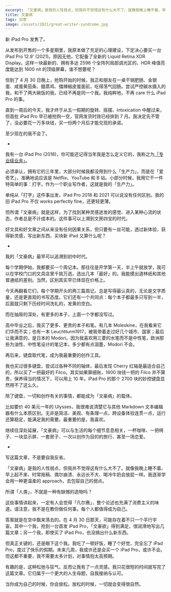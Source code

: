 ```yaml
---
excerpt: 「文豪病」是我的人性弱点，但我并不觉得这有什么大不了。就像我晚上睡不着、早上起不来、时常拖稿、偶尔崩溃、永远长不大、喝冷牛奶会放屁一样。我逐渐学会用一种更温柔的 approach，去包容自己的弱点。
title: 文豪病
tags: 日常
image: /assets/2021/great-writer-syndrome.jpg
---
```


新 iPad Pro 发售了。

从发布到开售的一个多星期里，我原本做了充足的心理建设，下定决心要买一台 iPad Pro 12.9' (2021)。原因无他，它配备了全新的 Liquid Retina XDR Display。这样一块最新的、拥有多达 2596 个全阵列局部调光区的、HDR 峰值亮度能达到 1600 nit 的顶级屏幕，谁不想要呢？

但到了 4 月 30 日晚上，抢购开始的时候，我正和朋友在一桌干锅肥肠、金银蛋、咸蛋黄茄条、醋蒸鸡、擂辣椒皮蛋面前，吃得荡气回肠。尝试严控碳水摄入的我，和干了两大碗饭的我，已经不再是同一个我。我纯粹地，不再 care 什么 iPad Pro 的事。

直到一周后的今天，我才终于从五一假期的旋转、摇摆、intoxication 中醒过来，但首批 iPad Pro 早已被抢购一空，官网发货时效已经排到 7 月。我决定先不管了，没必要花一万多块钱，买一份两个月后才能兑现的承诺。

至少现在的我不会了。

-

我有一台 iPad Pro (2018)，你可能还记得当年我是怎么定义它的，我称之为[「专业级业余」](/2018/ipad-pro-2018-review/)。

必须承认，拥有它的三年里，大部分时候我都没用到什么「生产力」，而是在「爱奇艺」，准确地说应该是 Netflix、YouTube 和 B 站。小部分时候，我用它干一件特简单的事：打字。作为一个职业写作者，这就是我的「生产力」。

单纯从「打字」这件事出发，iPad Pro 2018 和 2021 可以说没有任何区别。我的旧 iPad Pro 不仅 works perfectly fine，还更轻更薄。

但所谓「文豪病」就是这样，为了找到某种灵感迸发的感觉、进入某种心流的状态，作者总是不计成本的。这件事可以上溯到文房四宝的时代。

好文具和好文章之间从来没有任何因果关系，但只要有一丝可能，透过新体验，获得新灵感，写出新东西，买块新 iPad 又算什么呢？

-

我的「文豪病」最早可以追溯到初中时代。

每个学期伊始，我都要买一个周记本。那往往是开学第一天，半上午就放学，我可以在学校门口的文具店里千挑万选，选出几本「最好」的。我能摸出道林纸和其他普通纸的差别。当然，区别其实早已体现在价格上。

今天再翻看它们，每个学期开头的两三篇周记，总是写得最认真的，无论是文字质量，还是更直观的书写态度。它们还有一个共同点：每个本子都最多只写到一半，后面就只剩下历经时间洗礼的，发黄的空白。

而在抽屉的深处，有更多的本子，上面一个字都没写过。

高中毕业之后，我买了更多、更贵的本子和笔。有几本 Moleskine，在我看来它们华而不实；也有一本 Leuchtturm1917，被我带着走过好几个城市、国家；最后让我满意的，是日本的 Modori。因为我喜欢用三菱的水笔而不是中性笔，欧洲那些为油性、中性笔设计的笔记本，多少都有点洇墨，Modori 不会。

再后来，键盘取代笔，成为我最重要的创作工具。

我也买过很多键盘，尝试过各种不同的轴体，最后发现 Cherry 红轴是最适合自己的，所以买了一把最好的 Filco。其实如果算细账，1600 块钱一把的 Filco 并不算贵，保养得当的情况下，可以用上 10 年。iPad Pro 的那个 2700 块的妙控键盘显然用不了这么久。

除了键盘，一切和创作有关的事情，都能成为「文豪病」的载体。

比如要价 40 美元一年的 Ulysses，我很难说清楚它与其他 Markdown 文本编辑器有什么本质区别。无非是简洁、美观、有条理一点，跨设备体验连贯一点，运行还算稳定，能满足我的需要。最重要的是，我喜欢。

继续往深处延展，「文豪病」可以与生活的每个细节息息相关，一杯咖啡、一把椅子、一块显示屏、一套房子、一次以创作为目的的旅行、甚至一场恋爱。

-

写这篇文章，不是要自我反省。

「文豪病」是我的人性弱点，但我并不觉得这有什么大不了。就像我晚上睡不着、早上起不来、时常拖稿、偶尔崩溃、永远长不大、喝冷牛奶会放屁一样。我逐渐学会用一种更温柔的 approach，去包容自己的弱点。

所谓「人类」，不就是一种有缺憾的造物吗？

这些事情讲起来，一定有人会觉得「凡尔赛」，整个论述也充满了消费主义的味道。请注意，我不是在教你做任何事。每个人都值得成为自己。

答案就是在空中飘来荡去的。在 4 月 30 日那天，可能存在着不只一个平行宇宙。其中一个我，抢到一台首发 iPad Pro，「文豪欲」得到满足，很润滑地写出几篇文章；另一个我，即使买了 iPad Pro，也没搞出什么新东西。

但真正关键的，还是眼下这个我。我吃了一顿好饭，睡了个好觉，完全忘了 iPad Pro，度过了快乐的假期。未来几周，我或许还是会买一个 iPad Pro，或许不会。但这都不重要，我不需要太多计划，对事情抱太高预期。

有趣的是，这种松弛与狂气，反而让我有了一点灵感。我只花很短的时间就写完了这篇文章。它归属于一个更大的人生母题，自我接纳与认可。

当你成为自己的时候，你会放松。放松的时候，一切就会变得很自然。
